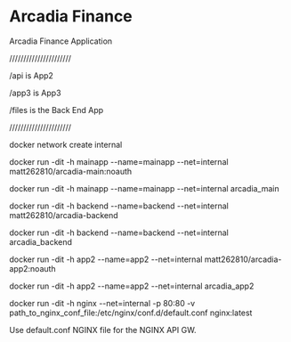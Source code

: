 # Arcadia Finance

Arcadia Finance Application

//////////////////////

/api is App2

/app3 is App3

/files is the Back End App

//////////////////////

docker network create internal

docker run -dit -h mainapp --name=mainapp --net=internal matt262810/arcadia-main:noauth

docker run -dit -h mainapp --name=mainapp --net=internal arcadia_main

docker run -dit -h backend --name=backend --net=internal matt262810/arcadia-backend

docker run -dit -h backend --name=backend --net=internal arcadia_backend

docker run -dit -h app2 --name=app2 --net=internal matt262810/arcadia-app2:noauth

docker run -dit -h app2 --name=app2 --net=internal arcadia_app2

docker run -dit -h nginx --net=internal -p 80:80 -v path_to_nginx_conf_file:/etc/nginx/conf.d/default.conf nginx:latest

Use default.conf NGINX file for the NGINX API GW.